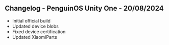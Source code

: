 ## Changelog - PenguinOS Unity One - 20/08/2024

- Initial official build
- Updated device blobs
- Fixed device certification
- Updated XiaomiParts
